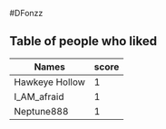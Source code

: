 #DFonzz
## Table of people who liked
Names | score
--- | ---
Hawkeye Hollow | 1
I_AM_afraid | 1
Neptune888 | 1
